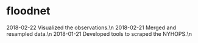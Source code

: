 # floodnet

2018-02-22 Visualized the observations.\n
2018-02-21 Merged and resampled data.\n
2018-01-21 Developed tools to scraped the NYHOPS.\n
